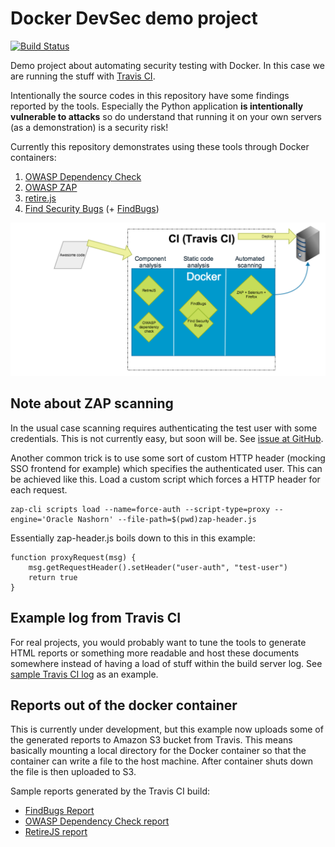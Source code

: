 # Docker DevSec demo project

[![Build Status](https://travis-ci.org/lokori/docker-devsec-demo.svg?branch=master)](https://travis-ci.org/lokori/docker-devsec-demo)

Demo project about automating security testing with Docker. In this case we are running the stuff with [Travis CI](https://travis-ci.org/).

Intentionally the source codes in this repository have some findings reported by the tools. Especially the Python application **is intentionally vulnerable to attacks** so do understand that running it on your own servers (as a demonstration) is a security risk!


Currently this repository demonstrates using these tools through Docker containers:

1. [OWASP Dependency Check](https://www.owasp.org/index.php/OWASP_Dependency_Check)
2. [OWASP ZAP](owasp.org/index.php/OWASP_Zed_Attack_Proxy_Project)
3. [retire.js](https://retirejs.github.io/retire.js/)
4. [Find Security Bugs](http://find-sec-bugs.github.io/) (+ [FindBugs](http://findbugs.sourceforge.net/))

![simplified_security_pipeline](simplified_security_pipeline.png)


## Note about ZAP scanning

In the usual case scanning requires authenticating the test user with some credentials. This is not currently easy, but soon will be. See [issue at GitHub](https://github.com/Grunny/zap-cli/issues/7).

Another common trick is to use some sort of custom HTTP header (mocking SSO frontend for example) which specifies the authenticated user. This can be achieved like this. Load a custom script which forces a HTTP header for each request.

```
zap-cli scripts load --name=force-auth --script-type=proxy --engine='Oracle Nashorn' --file-path=$(pwd)zap-header.js
```

Essentially zap-header.js boils down to this in this example:
```
function proxyRequest(msg) {
    msg.getRequestHeader().setHeader("user-auth", "test-user")
    return true
}
```



## Example log from Travis CI

For real projects, you would probably want to tune the tools to generate HTML reports or something more readable and host these documents somewhere instead of having a load of stuff within the build server log. See [sample Travis CI log](travis-log.txt) as an example. 

## Reports out of the docker container

This is currently under development, but this example now uploads some of the generated reports to Amazon S3 bucket from Travis. This means basically mounting a local directory for the Docker container so that the container can write a file to the host machine. After container shuts down the file is then uploaded to S3.

Sample reports generated by the Travis CI build:

* [FindBugs Report](https://s3-eu-west-1.amazonaws.com/devsec/latest/findsec-report.html)
* [OWASP Dependency Check report](https://s3-eu-west-1.amazonaws.com/devsec/latest/dependency-check-report.html)
* [RetireJS report](https://s3-eu-west-1.amazonaws.com/devsec/latest/retirejs-report.txt)



